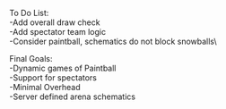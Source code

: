 To Do List:\
-Add overall draw check\
-Add spectator team logic\
-Consider paintball, schematics do not block snowballs\

Final Goals:\
-Dynamic games of Paintball\
-Support for spectators\
-Minimal Overhead\
-Server defined arena schematics
